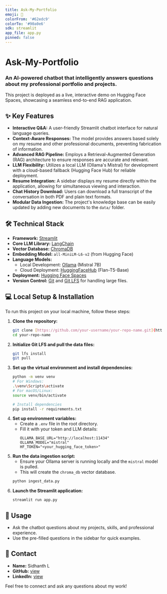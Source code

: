 ```yaml
---
title: Ask-My-Portfolio
emoji: 💬
colorFrom: '#62edc9'
colorTo: '#90a0e6'
sdk: streamlit
app_file: app.py
pinned: false
---
```


# Ask-My-Portfolio

### An AI-powered chatbot that intelligently answers questions about my professional portfolio and projects.

This project is deployed as a live, interactive demo on Hugging Face Spaces, showcasing a seamless end-to-end RAG application.

## ✨ Key Features

* **Interactive Q&A:** A user-friendly Streamlit chatbot interface for natural language queries.
* **Context-Aware Responses:** The model provides answers based solely on my resume and other professional documents, preventing fabrication of information.
* **Advanced RAG Pipeline:** Employs a Retrieval-Augmented Generation (RAG) architecture to ensure responses are accurate and relevant.
* **LLM Flexibility:** Utilizes a local LLM (Ollama's Mistral) for development with a cloud-based fallback (Hugging Face Hub) for reliable deployment.
* **Resume Integration:** A sidebar displays my resume directly within the application, allowing for simultaneous viewing and interaction.
* **Chat History Download:** Users can download a full transcript of the conversation in both PDF and plain text formats.
* **Modular Data Ingestion:** The project's knowledge base can be easily updated by adding new documents to the `data/` folder.

## 🛠️ Technical Stack

* **Framework:** [Streamlit](https://streamlit.io/)
* **Core LLM Library:** [LangChain](https://www.langchain.com/)
* **Vector Database:** [ChromaDB](https://www.trychroma.com/)
* **Embedding Model:** `all-MiniLM-L6-v2` (from Hugging Face)
* **Language Models:**
    * Local Development: [Ollama](https://ollama.ai/) (Mistral 7B)
    * Cloud Deployment: [HuggingFaceHub](https://huggingface.co/docs/hub/spaces-sdks-integrations) (Flan-T5-Base)
* **Deployment:** [Hugging Face Spaces](https://huggingface.co/spaces)
* **Version Control:** [Git](https://git-scm.com/) and [Git LFS](https://git-lfs.github.com/) for handling large files.

## 💻 Local Setup & Installation

To run this project on your local machine, follow these steps:

1.  **Clone the repository:**
    ```bash
    git clone [https://github.com/your-username/your-repo-name.git](https://github.com/your-username/your-repo-name.git)
    cd your-repo-name
    ```
2.  **Initialize Git LFS and pull the data files:**
    ```bash
    git lfs install
    git pull
    ```
3.  **Set up the virtual environment and install dependencies:**
    ```bash
    python -m venv venv
    # For Windows:
    .\venv\Scripts\activate
    # For macOS/Linux:
    source venv/bin/activate

    # Install dependencies
    pip install -r requirements.txt
    ```
4.  **Set up environment variables:**
    * Create a `.env` file in the root directory.
    * Fill it with your token and LLM details:
        ```
        OLLAMA_BASE_URL="http://localhost:11434"
        OLLAMA_MODEL="mistral"
        HF_TOKEN="<your_hugging_face_token>"
        ```
5.  **Run the data ingestion script:**
    * Ensure your Ollama server is running locally and the `mistral` model is pulled.
    * This will create the `chroma_db` vector database.
    ```bash
    python ingest_data.py
    ```
6.  **Launch the Streamlit application:**
    ```bash
    streamlit run app.py
    ```

## 📄 Usage

* Ask the chatbot questions about my projects, skills, and professional experience.
* Use the pre-filled questions in the sidebar for quick examples.

## 🤝 Contact

* **Name:** Sidhanth L
* **GitHub:** [view](https://github.com/sidhanth01)
* **LinkedIn:** [view](https://www.linkedin.com/in/sidhanth-l-60667b311/?utm_source=share&utm_campaign=share_via&utm_content=profile&utm_medium=android_app)

Feel free to connect and ask any questions about my work!